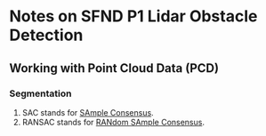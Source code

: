 # Notes on SFND P1 Lidar Obstacle Detection

## Working with Point Cloud Data (PCD)

### Segmentation

1. SAC stands for [SAmple Consensus](https://pointclouds.org/documentation/group__sample__consensus.html).
2. RANSAC stands for [RANdom SAmple Consensus](https://en.wikipedia.org/wiki/Random_sample_consensus). 